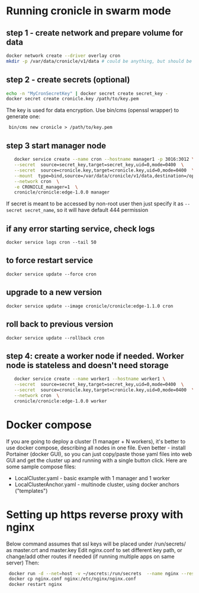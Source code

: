 
# Running cronicle in swarm mode

## step 1 - create network and prepare volume for data

 ```bash
 docker network create --driver overlay cron
 mkdir -p /var/data/cronicle/v1/data # could be anything, but should be in line with step 3 (--mount arg)
 ```
 

## step 2 - create secrets (optional)

```bash
echo -n "MyCronSecretKey" | docker secret create secret_key -
docker secret create cronicle.key /path/to/key.pem
```
The key is used for data encryption. Use bin/cms (openssl wrapper) to generate one:
 ```
  bin/cms new cronicle > /path/to/key.pem
```

## step 3 start manager node

```bash
   docker service create --name cron --hostname manager1 -p 3016:3012 \
   --secret  source=secret_key,target=secret_key,uid=0,mode=0400  \
   --secret  source=cronicle.key,target=cronicle.key,uid=0,mode=0400  \
   --mount  type=bind,source=/var/data/cronicle/v1/data,destination=/opt/cronicle/data \
   --network cron  \
   -e CRONICLE_manager=1  \
   cronicle/cronicle:edge-1.0.0 manager
```

If secret is meant to be accessed by non-root user then just specify it as ```--secret secret_name```, so it will have default 444 permission

## if any error starting service, check logs

```docker service logs cron --tail 50```

## to force restart service

```docker service update --force cron```

## upgrade to a new version

```docker service update --image cronicle/cronicle:edge-1.1.0 cron```

## roll back to previous version

```docker service update --rollback cron```

## step 4: create a worker node if needed. Worker node is stateless and doesn't need storage

```bash
   docker service create --name worker1 --hostname worker1 \
   --secret  source=secret_key,target=secret_key,uid=0,mode=0400  \
   --secret  source=cronicle.key,target=cronicle.key,uid=0,mode=0400  \
   --network cron  \
   cronicle/cronicle:edge-1.0.0 worker
```

# Docker compose
If you are going to deploy a cluster (1 manager + N workers), it's better to use docker compose, describing all nodes in one file. Even better - install Portainer (docker GUI), so you can just copy/paste those yaml files into web GUI and get the cluster up and running with a single button click. Here are some sample compose files:
- LocalCluster.yaml - basic example with  1 manager and 1 worker
- LocalClusterAnchor.yaml - multinode cluster, using docker anchors ("templates")


# Setting up https reverse proxy with nginx

Below command assumes that ssl keys will be placed under /run/secrets/ as master.crt and master.key
Edit nginx.conf to set different key path, or change/add other routes if needed (if running multiple apps on same server)
Then:

```bash
 docker run -d --net=host -v ~/secrets:/run/secrets  --name nginx --restart=always nginx
 docker cp nginx.conf nginx:/etc/nginx/nginx.conf
 docker restart nginx
 ```
